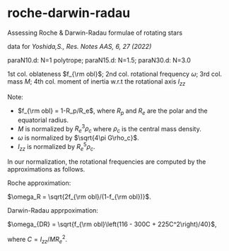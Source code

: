# roche-darwin-radau
Assessing Roche &amp; Darwin-Radau formulae of rotating stars

data for *Yoshida,S., Res. Notes AAS, 6, 27 (2022)*

paraN10.d: N=1 polytrope; paraN15.d: N=1.5; paraN30.d: N=3.0

 1st col. oblateness $f_{\rm obl}$;
 2nd col. rotational frequency $\omega$;
 3rd col. mass $M$;
 4th col. moment of inertia w.r.t the rotational axis $I_{zz}$
 
Note: 
  - $f_{\rm obl} = 1-R_p/R_e$, where $R_p$ and $R_e$ are the polar and the equatorial radius.
  - $M$ is normalized by $R_e^3\rho_c$ where $\rho_c$ is the central mass density.
  - $\omega$ is normalized by $\sqrt{4\pi G\rho_c}$.
  - $I_{zz}$ is normalized by $R_e^5\rho_c$.

In our normalization, the rotational frequencies are computed by the approximations as follows.

Roche approximation:
  
  $\omega_R = \sqrt{2f_{\rm obl}/(1-f_{\rm obl})}$.
    

Darwin-Radau apprpoximation:

  $\omega_{DR} = \sqrt{f_{\rm obl}\left(116 - 300C + 225C^2\right)/40}$,
  
  where $C=I_{zz}/MR_e^2$.
